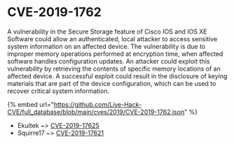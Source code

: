 # CVE-2019-1762

A vulnerability in the Secure Storage feature of Cisco IOS and IOS XE Software could allow an authenticated, local attacker to access sensitive system information on an affected device. The vulnerability is due to improper memory operations performed at encryption time, when affected software handles configuration updates. An attacker could exploit this vulnerability by retrieving the contents of specific memory locations of an affected device. A successful exploit could result in the disclosure of keying materials that are part of the device configuration, which can be used to recover critical system information.

{% embed url="https://github.com/Live-Hack-CVE/full_database/blob/main/cves/2019/CVE-2019-1762.json" %}


* Ekultek ~> [CVE-2019-17625](https://zeste.alice-snow.ru/2019/database/cve-2019-1762/cve-2019-17625-ekultek)
* Squirre17 ~> [CVE-2019-17621](https://zeste.alice-snow.ru/2019/database/cve-2019-1762/cve-2019-17621-squirre17)